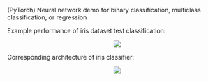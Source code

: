 (PyTorch) Neural network demo for binary classification, multiclass classification, or regression

Example performance of iris dataset test classification:

<p align="center">
	<img src="iris_test_confusion_matrix.png"/>
</p>

Corresponding architecture of iris classifier:

<p align="center">
	<img src="iris_model_architecture.png"/>
</p>
